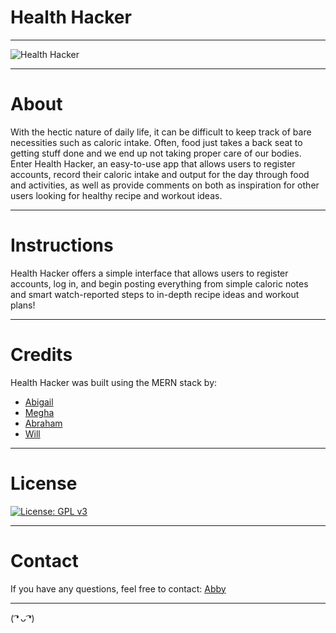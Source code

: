# Health Hacker
***
![Health Hacker](https://i.imgur.com/djuuSgB.png)
***
# About
With the hectic nature of daily life, it can be difficult to keep track of bare necessities such as caloric intake. Often, food just takes a back seat to getting stuff done and we end up not taking proper care of our bodies. Enter Health Hacker, an easy-to-use app that allows users to register accounts, record their caloric intake and output for the day through food and activities, as well as provide comments on both as inspiration for other users looking for healthy recipe and workout ideas.
***
# Instructions
Health Hacker offers a simple interface that allows users to register accounts, log in, and begin posting everything from 
simple caloric notes and smart watch-reported steps to in-depth recipe ideas and workout plans!
***
# Credits
Health Hacker was built using the MERN stack by:

* [Abigail](https://github.com/abigailroberg)
* [Megha](meghasamala)
* [Abraham](https://github.com/abrahampre)
* [Will](https://github.com/wsbousman)
***
# License
[![License: GPL v3](https://img.shields.io/badge/License-GPLv3-blue.svg)](https://www.gnu.org/licenses/gpl-3.0)
***
# Contact
If you have any questions, feel free to contact: 
[Abby](https://github.com/abigailroberg)
***
( ͡❛ ᴗ ͡❛)
